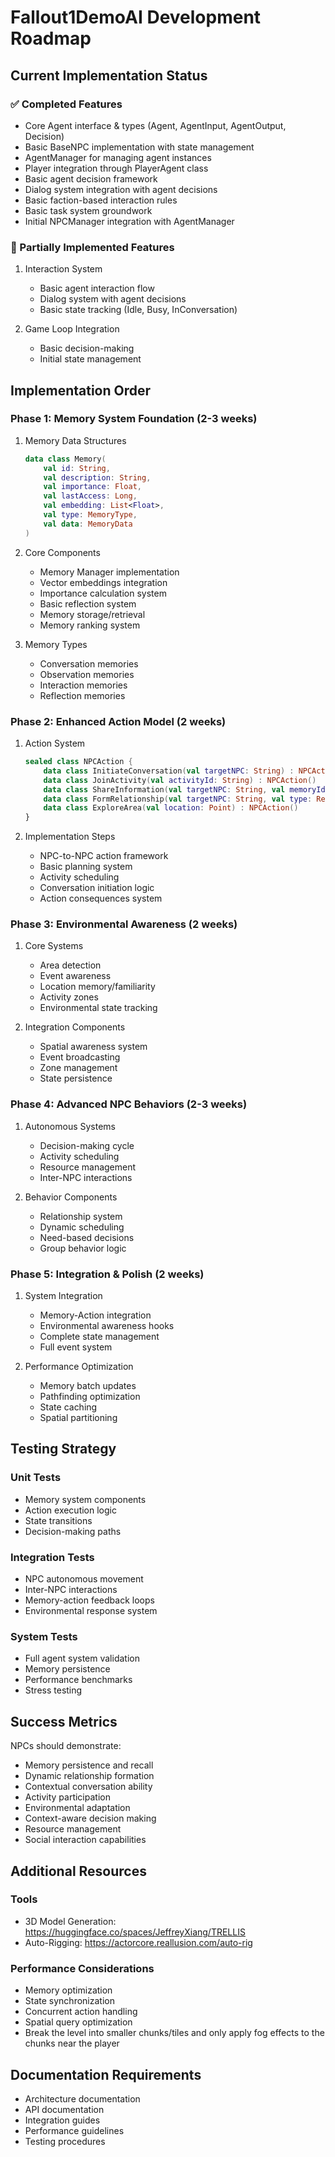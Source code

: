 # Fallout1DemoAI Development Roadmap

## Current Implementation Status

### ✅ Completed Features
- Core Agent interface & types (Agent, AgentInput, AgentOutput, Decision)
- Basic BaseNPC implementation with state management
- AgentManager for managing agent instances
- Player integration through PlayerAgent class
- Basic agent decision framework
- Dialog system integration with agent decisions
- Basic faction-based interaction rules
- Basic task system groundwork
- Initial NPCManager integration with AgentManager

### 🚧 Partially Implemented Features
1. Interaction System
    - Basic agent interaction flow
    - Dialog system with agent decisions
    - Basic state tracking (Idle, Busy, InConversation)

2. Game Loop Integration
    - Basic decision-making
    - Initial state management

## Implementation Order

### Phase 1: Memory System Foundation (2-3 weeks)
1. Memory Data Structures
   ```kotlin
   data class Memory(
       val id: String,
       val description: String,
       val importance: Float,
       val lastAccess: Long,
       val embedding: List<Float>,
       val type: MemoryType,
       val data: MemoryData
   )
   ```

2. Core Components
    - Memory Manager implementation
    - Vector embeddings integration
    - Importance calculation system
    - Basic reflection system
    - Memory storage/retrieval
    - Memory ranking system

3. Memory Types
    - Conversation memories
    - Observation memories
    - Interaction memories
    - Reflection memories

### Phase 2: Enhanced Action Model (2 weeks)
1. Action System
   ```kotlin
   sealed class NPCAction {
       data class InitiateConversation(val targetNPC: String) : NPCAction()
       data class JoinActivity(val activityId: String) : NPCAction()
       data class ShareInformation(val targetNPC: String, val memoryId: String) : NPCAction()
       data class FormRelationship(val targetNPC: String, val type: RelationType) : NPCAction()
       data class ExploreArea(val location: Point) : NPCAction()
   }
   ```

2. Implementation Steps
    - NPC-to-NPC action framework
    - Basic planning system
    - Activity scheduling
    - Conversation initiation logic
    - Action consequences system

### Phase 3: Environmental Awareness (2 weeks)
1. Core Systems
    - Area detection
    - Event awareness
    - Location memory/familiarity
    - Activity zones
    - Environmental state tracking

2. Integration Components
    - Spatial awareness system
    - Event broadcasting
    - Zone management
    - State persistence

### Phase 4: Advanced NPC Behaviors (2-3 weeks)
1. Autonomous Systems
    - Decision-making cycle
    - Activity scheduling
    - Resource management
    - Inter-NPC interactions

2. Behavior Components
    - Relationship system
    - Dynamic scheduling
    - Need-based decisions
    - Group behavior logic

### Phase 5: Integration & Polish (2 weeks)
1. System Integration
    - Memory-Action integration
    - Environmental awareness hooks
    - Complete state management
    - Full event system

2. Performance Optimization
    - Memory batch updates
    - Pathfinding optimization
    - State caching
    - Spatial partitioning

## Testing Strategy

### Unit Tests
- Memory system components
- Action execution logic
- State transitions
- Decision-making paths

### Integration Tests
- NPC autonomous movement
- Inter-NPC interactions
- Memory-action feedback loops
- Environmental response system

### System Tests
- Full agent system validation
- Memory persistence
- Performance benchmarks
- Stress testing

## Success Metrics
NPCs should demonstrate:
- Memory persistence and recall
- Dynamic relationship formation
- Contextual conversation ability
- Activity participation
- Environmental adaptation
- Context-aware decision making
- Resource management
- Social interaction capabilities

## Additional Resources

### Tools
- 3D Model Generation: https://huggingface.co/spaces/JeffreyXiang/TRELLIS
- Auto-Rigging: https://actorcore.reallusion.com/auto-rig

### Performance Considerations
- Memory optimization
- State synchronization
- Concurrent action handling
- Spatial query optimization
- Break the level into smaller chunks/tiles and only apply fog effects to the chunks near the player

## Documentation Requirements
- Architecture documentation
- API documentation
- Integration guides
- Performance guidelines
- Testing procedures


